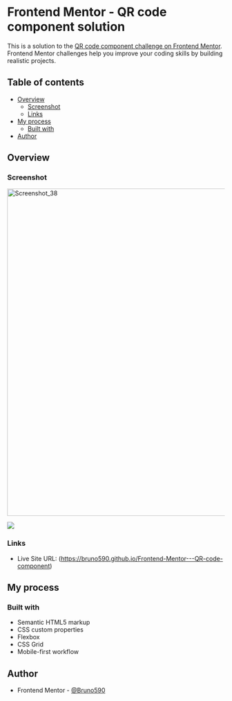 # Frontend Mentor - QR code component solution

This is a solution to the [QR code component challenge on Frontend Mentor](https://www.frontendmentor.io/challenges/qr-code-component-iux_sIO_H). Frontend Mentor challenges help you improve your coding skills by building realistic projects. 

## Table of contents

- [Overview](#overview)
  - [Screenshot](#screenshot)
  - [Links](#links)
- [My process](#my-process)
  - [Built with](#built-with)
- [Author](#author)

## Overview

### Screenshot

<img width="1348" height="756" alt="Screenshot_38" src="https://github.com/user-attachments/assets/0c9e3519-feb8-4cab-9962-86a060766ba8" />

![](./screenshot.jpg)


### Links

- Live Site URL: (https://bruno590.github.io/Frontend-Mentor---QR-code-component)

## My process

### Built with

- Semantic HTML5 markup
- CSS custom properties
- Flexbox
- CSS Grid
- Mobile-first workflow

## Author


- Frontend Mentor - [@Bruno590](https://www.frontendmentor.io/profile/Bruno590)
